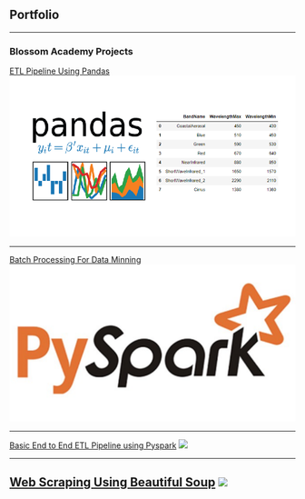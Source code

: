 ## Portfolio

---

### Blossom Academy Projects 

[ETL Pipeline Using Pandas](https://github.com/denmiller3/Blossom/tree/master/Project%201)
<img src="images/pandas.png?raw=true"/>

---
[Batch Processing For Data Minning](https://github.com/denmiller3/Blossom/tree/master/Project%202)
<img src="images/pyspark.png?raw=true"/>

---
[Basic End to End ETL Pipeline using Pyspark](https://github.com/denmiller3/Blossom/tree/master/Project%203)
<img src="etl.png?raw=true"/>

---

[Web Scraping Using Beautiful Soup](https://github.com/denmiller3/Blossom/tree/master/Project%204)
<img src="etl.png?raw=true"/>
---





<!-- Remove above link if you don't want to attibute -->
